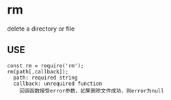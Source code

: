 # rm

delete a directory or file

## USE
    const rm = require('rm');
    rm(path[,callback]);
      path: required string
      callback: unrequired function
        回调函数接受error参数，如果删除文件成功，则error为null


